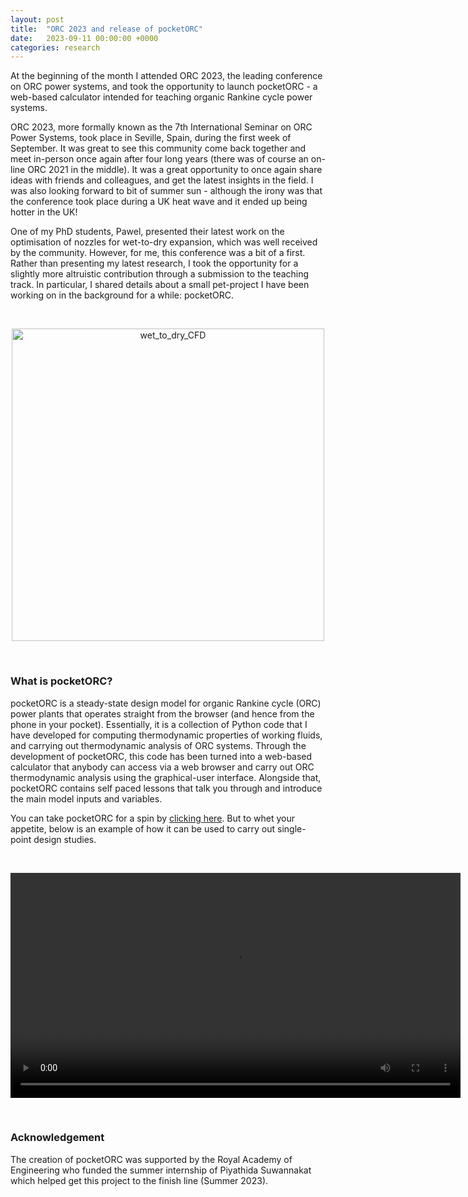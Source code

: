 ```yaml
---
layout: post
title:  "ORC 2023 and release of pocketORC"
date:   2023-09-11 00:00:00 +0000
categories: research
---
```

At the beginning of the month I attended ORC 2023, the leading conference on ORC power systems, and took the opportunity to launch pocketORC - a web-based calculator intended for teaching organic Rankine cycle power systems.

ORC 2023, more formally known as the 7th International Seminar on ORC Power Systems, took place in Seville, Spain, during the first week of September. It was great to see this community come back together and meet in-person once again after four long years (there was of course an on-line ORC 2021 in the middle). It was a great opportunity to once again share ideas with friends and colleagues, and get the latest insights in the field. I was also looking forward to bit of summer sun - although the irony was that the conference took place during a UK heat wave and it ended up being hotter in the UK!

One of my PhD students, Pawel, presented their latest work on the optimisation of nozzles for wet-to-dry expansion, which was well received	by the community. However, for me, this conference was a bit of a first. Rather than presenting my latest research, I took the opportunity for a slightly more altruistic contribution through a submission to the teaching track. In particular, I shared details about a small pet-project I have been working on in the background for a while: pocketORC.
<p>&nbsp;</p>
<div style="text-align:center">
	<img src="{{site.baseurl}}/assets/MWhite_ORC2023_presentation.jpg" alt="wet_to_dry_CFD" style="width:500px;" />
</div>
<p>&nbsp;</p>

### What is pocketORC?
pocketORC is a steady-state design model for organic Rankine cycle (ORC) power plants that operates straight from the browser (and hence from the phone in your pocket). Essentially, it is a collection of Python code that I have developed for computing thermodynamic properties of working fluids, and carrying out thermodynamic analysis of ORC systems. Through the development of pocketORC, this code has been turned into a web-based calculator that anybody can access via a web browser and carry out ORC thermodynamic analysis using the graphical-user interface. Alongside that, pocketORC contains self paced lessons that talk you through and introduce the main model inputs and variables.

You can take pocketORC for a spin by [clicking here](https://martintwhite.github.io/pocketTHERM/pocketORC.html). But to whet your appetite, below is an example of how it can be used to carry out single-point design studies.

<p>&nbsp;</p>
<div style="text-align:center">
    <video width="720px" controls>
        <source src="{{site.baseurl}}/assets/pocketORC_single.mp4" type="video/mp4" style="width:900px;" >
    </video> 
</div>
<p></p>
<p>&nbsp;</p>

### Acknowledgement
The creation of pocketORC was supported by the Royal Academy of Engineering who funded the summer internship of Piyathida Suwannakat which helped get this project to the finish line (Summer 2023).